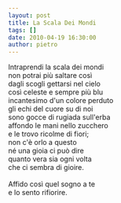 ```yaml
---
layout: post
title: La Scala Dei Mondi
tags: []
date: 2010-04-19 16:30:00
author: pietro
---
```

Intraprendi la scala dei mondi<br/>non potrai più saltare così<br/>dagli scogli gettarsi nel cielo<br/>così celeste e sempre più blu<br/>incantesimo d'un colore perduto<br/>gli echi del cuore su di noi<br/>sono gocce di rugiada sull'erba<br/>affondo le mani nello zucchero<br/>e le trovo ricolme di fiori;<br/>non c'è orlo a questo<br/>né una gioia ci può dire<br/>quanto vera sia ogni volta<br/>che ci sembra di gioire.<br/><br/>Affido così quel sogno a te<br/>e lo sento rifiorire.
